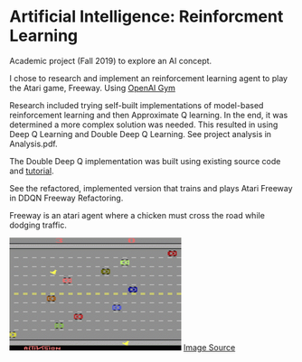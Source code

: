 # Artificial Intelligence: Reinforcment Learning

Academic project (Fall 2019) to explore an AI concept.

I chose to research and implement an reinforcement learning agent to play the Atari game, Freeway. Using [OpenAI Gym](https://gym.openai.com/)

Research included trying self-built implementations of model-based reinforcement learning and then Approximate Q learning. In the end, it was determined a more complex solution was needed. This resulted in using Deep Q Learning and Double Deep Q Learning. See project analysis in Analysis.pdf. 

The Double Deep Q implementation was built using existing source code and [tutorial](https://towardsdatascience.com/deep-reinforcement-learning-tutorial-with-open-ai-gym-c0de4471f368). 

See the refactored, implemented version that trains and plays Atari Freeway in DDQN Freeway Refactoring.

Freeway is an atari agent where a chicken must cross the road while dodging traffic. 

![Freeway](https://github.com/DFinelli/AtariFreeway-DeepLearning/blob/master/freeway.gif)
[Image Source](https://www.retrogames.cz/play_123-Atari2600.php)

